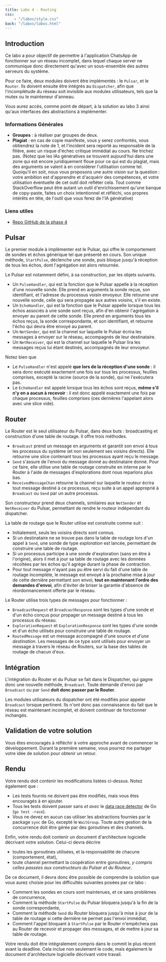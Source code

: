 ```yaml
---
title: Labo 4 - Routing
css:
    - "/labos/style.css"
back: "/labos/labos.html"
---
```

<!-- 
## Changelog

| Date  | Changement                                            |
| ----- | ----------------------------------------------------- |
-->

## Introduction

Ce labo a pour objectif de permettre à l'application ChatsApp de fonctionner sur un réseau incomplet, dans lequel chaque server ne communique donc directement qu'avec un sous-ensemble des autres serveurs du système.

Pour ce faire, deux modules doivent être implémentés : le `Pulsar`, et le `Router`. Ils doivent ensuite être intégrés au `Dispatcher`, afin que l'incomplétude du réseau soit invisible aux modules utilisateurs, tels que la mutex ou le mainteneur d'anneau.

Vous aurez accès, comme point de départ, à la solution au labo 3 ainsi qu'aux interfaces des abstractions à implémenter.

### Informations Générales
- **Groupes** : à réaliser par groupes de deux.
- **Plagiat** : en cas de copie manifeste, vous y serez confrontés, vous obtiendrez la note de 1, et l'incident sera reporté au responsable de la filière, avec un risque d'échec critique immédiat au cours. Ne trichez pas. <span class="remark">(Notez que les IAs génératives se trouvent aujourd'hui dans une zone qui est encore juridiquement floue pour ce qui est du plagiat, mais des arguments se valent à en considérer l'utilisation comme tel. Quoiqu'il en soit, nous vous proposons une autre vision sur la question : votre ambition est d'apprendre et d'acquérir des compétences, et votre utilisation éventuelle de cet outil doit refléter cela. Tout comme StackOverflow peut être autant un outil d'enrichissement qu'une banque de copy-paste, faites un choix intentionnel et réfléchi, vos propres intérêts en tête, de l'outil que vous ferez de l'IA générative)</span>

### Liens utiles

- [Repo GitHub de la phase 4](https://classroom.github.com/a/N2dTrFgo)

## Pulsar

Le premier module à implémenter est le Pulsar, qui offre le comportement de sondes et échos générique tel que présenté en cours. Son unique méthode, `StartPulse`, déclenche une sonde, puis bloque jusqu'à réception de tous les échos, dont l'agrégation est alors retournée.

Le Pulsar est notamment défini, à sa construction, par les objets suivants.

- Un `PulseHandler`, qui est la fonction que le Pulsar appelle à la réception d'une nouvelle sonde. Elle prend en arguments la sonde reçue, son identifiant, et l'adresse du processus voisin envoyeur. Elle retourne une nouvelle sonde, celle qui sera propagée aux autres voisins, s'il en existe.
- Un `EchoHandler`, qui est la fonction que le Pulsar appelle lorsque tous les échos associés à une sonde sont reçus, afin d'en obtenir l'agrégation à envoyer au parent de cette sonde. Elle prend en arguments tous les échos reçus, la sonde correspondante, et son identifiant, et retourne l'écho qui devra être envoyé au parent.
- Un `NetSender`, qui est la channel sur laquelle le Pulsar écrira les messages à envoyer sur le réseau, accompagnés de leur destinataire.
- Un `NetReceiver`, qui est la channel sur laquelle le Pulsar lira les messages reçus lui étant destinés, accompagnés de leur envoyeur.

Notez bien que

- Le `PulseHandler` n'est appelé **que lors de la réception d'une sonde** : il sera donc exécuté exactement une fois sur tous les processus, feuilles comprises, excepté la racine (source de la sonde), qui ne l'exécutera pas.
- Le `EchoHandler` est appelé lorsque tous les échos sont reçus, **même s'il n'y en a aucun à recevoir** : il est donc appelé exactement une fois par chaque processus, feuilles comprises (ces dernières l'appelant alors avec une slice vide).

## Router

Le Router est le seul utilisateur du Pulsar, dans deux buts : broadcasting et construction d'une table de routage. Il offre trois méthodes.

- `Broadcast` prend un message en arguments et garantit son envoi à tous les processus du système (et non seulement ses voisins directs). Elle retourne une slice contenant tous les processus ayant reçu le message.
- `Send` s'assure de l'envoi du message donné au destinataire donné. Pour ce faire, elle utilise une table de routage construite en interne par le Router à l'aide de messages d'explorations dont nous reparlons plus bas.
- `ReceivedMessageChan` retourne la channel sur laquelle le routeur écrira tout message destiné à ce processus, reçu suite à un appel approprié à `Broadcast` ou `Send` par un autre processus.

Son constructeur prend deux channels, similaires aux `NetSender` et `NetReceiver` du Pulsar, permettant de rendre le routeur indépendant du dispatcher.

La table de routage que le Router utilise est construite comme suit :

- Initialement, seuls les voisins directs sont connus.
- Si un destinataire ne se trouve pas dans la table de routage lors d'un appel à `Send`, une sonde de type *exploration* est lancée, permettant de construire une table de routage.
- Si un processus participe à une sonde d'exploration (sans en être à l'origine), alors il met à jour sa table de routage avec les données récoltées par les échos qu'il agrège durant la phase de contraction.
- Pour tout message n'ayant pas pu être servi du fait d'une table de routage incomplète, le message est envoyé à la prochaine mise à jour de cette dernière permettant son envoi, **tout en maintenant l'ordre des demandes d'envoi**, afin d'éviter de briser la garantie d'absence de réordonnancement offerte par le réseau.

Le Router utilise trois types de messages pour fonctionner :

- `BroadcastRequest` et `BroadcastResponse` sont les types d'une sonde et d'un écho conçus pour propager un message destiné à tous les processus du réseau.
- `ExplorationRequest` et `ExplorationResponse` sont les types d'une sonde et d'un écho utilisés pour construire une table de routage.
- `RoutedMessage` est un message accompagné d'une source *et d'une destination*. Les messages de ce type sont utilisés pour envoyer un message à travers le réseau de Routers, sur la base des tables de routage de chacun d'eux.

## Intégration

L'intégration du Router et du Pulsar se fait dans le Dispatcher, qui gagne donc une nouvelle méthode, `Broadcast`. Toute demande d'envoi par `Broadcast` ou par `Send` **doit donc passer par le Router**.

Les modules utilisateurs du dispatcher ont été modifiés pour appeler `Broadcast` lorsque pertinent. Ils n'ont donc pas connaissance du fait que le réseau est maintenant incomplet, et doivent continuer de fonctionner inchangés.

## Validation de votre solution

Vous êtes encouragés à réfléchir à votre approche avant de commencer le développement. Durant la première semaine, vous pourrez me partager votre idée de solution pour obtenir un retour.

## Rendu

Votre rendu doit contenir les modifications listées ci-dessus. Notez également que :

- Les tests fournis ne doivent pas être modifiés, mais vous êtes encouragés à en ajouter.
- Tous les tests doivent passer sans *et avec* le [data race detector](https://go.dev/doc/articles/race_detector) de Go (`go test -race`).
- Vous ne devez en aucun cas utiliser les abstractions fournies par le package `sync` de Go, excepté le `WaitGroup`. Toute autre gestion de la concurrence doit être gérée par des goroutines et des channels.

Enfin, votre rendu doit contenir un document d'architecture logicielle décrivant votre solution. Celui-ci devra décrire

- toutes les goroutines utilisées, et la responsabilité de chacune (comportement, état),
- toute channel permettant la coopération entre goroutines, *y compris celles passées aux constructeurs du Pulsar et du Routeur*.

De ce document, il devra donc être possible de comprendre la solution que vous aurez choisie pour les difficultés suivantes posées par ce labo :

- Comment les sondes en cours sont maintenues, et ce sans problèmes de concurrence,
- Comment la méthode `StartPulse` du Pulsar bloquera jusqu'à la fin de la sonde correspondante,
- Comment la méthode `Send` du Router bloquera jusqu'à mise à jour de la table de routage si cette dernière ne permet pas l'envoi immédiat,
- Comment l'appel bloquant à `StartPulse` par le Router n'empêchera pas au Router de recevoir et propager des messages, et de mettre à jour sa table de routage.

Votre rendu doit être intégralement compris dans le commit le plus récent avant la deadline. Cela inclue non seulement le code, mais également le document d'architecture logicielle décrivant votre travail.